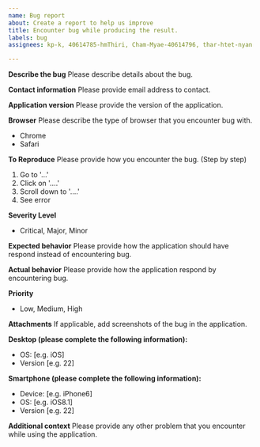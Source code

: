 ```yaml
---
name: Bug report
about: Create a report to help us improve
title: Encounter bug while producing the result.
labels: bug
assignees: kp-k, 40614785-hmThiri, Cham-Myae-40614796, thar-htet-nyan

---
```


**Describe the bug**
Please describe details about the bug.

**Contact information**
Please provide email address to contact.

**Application version**
Please provide the version of the application.

**Browser**
Please describe the type of browser that you encounter bug with.
 - Chrome
 - Safari

**To Reproduce**
Please provide how you encounter the bug. (Step by step)
1. Go to '...'
2. Click on '....'
3. Scroll down to '....'
4. See error

**Severity Level**
- Critical, Major, Minor

**Expected behavior**
Please provide how the application should have respond instead of encountering bug.

**Actual behavior**
Please provide how the application respond by encountering bug.

**Priority**
- Low, Medium, High

**Attachments**
If applicable, add screenshots of the bug in the application.

**Desktop (please complete the following information):**
 - OS: [e.g. iOS]
 - Version [e.g. 22]

**Smartphone (please complete the following information):**
 - Device: [e.g. iPhone6]
 - OS: [e.g. iOS8.1]
 - Version [e.g. 22]

**Additional context**
Please provide any other problem that you encounter while using the application.

